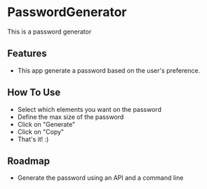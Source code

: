 # PasswordGenerator

This is a password generator

## Features
 * This app generate a password based on the user's preference.

## How To Use
 * Select which elements you want on the password
 * Define the max size of the password
 * Click on "Generate"
 * Click on "Copy"
 * That's it! :)

## Roadmap
 * Generate the password using an API and a command line

